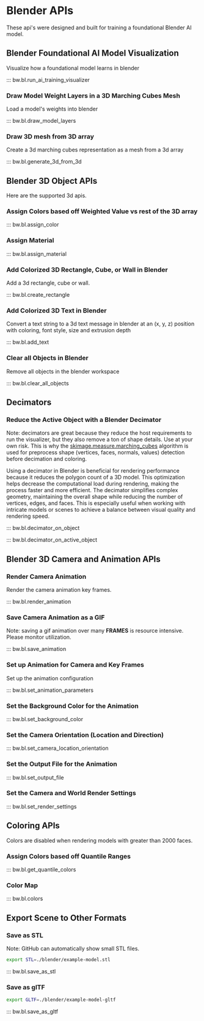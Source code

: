 # Blender APIs

These api's were designed and built for training a foundational Blender AI model.

## Blender Foundational AI Model Visualization

Visualize how a foundational model learns in blender

::: bw.bl.run_ai_training_visualizer

### Draw Model Weight Layers in a 3D Marching Cubes Mesh

Load a model's weights into blender

::: bw.bl.draw_model_layers

### Draw 3D mesh from 3D array

Create a 3d marching cubes representation as a mesh from a 3d array

::: bw.bl.generate_3d_from_3d

## Blender 3D Object APIs

Here are the supported 3d apis.

### Assign Colors based off Weighted Value vs rest of the 3D array

::: bw.bl.assign_color

### Assign Material

::: bw.bl.assign_material

### Add Colorized 3D Rectangle, Cube, or Wall in Blender

Add a 3d rectangle, cube or wall.

::: bw.bl.create_rectangle

### Add Colorized 3D Text in Blender

Convert a text string to a 3d text message in blender at an (x, y, z) position with coloring, font style, size and extrusion depth

::: bw.bl.add_text

### Clear all Objects in Blender

Remove all objects in the blender workspace

::: bw.bl.clear_all_objects

## Decimators

### Reduce the Active Object with a Blender Decimator

Note: decimators are great because they reduce the host requirements to run the visualizer, but they also remove a ton of shape details. Use at your own risk. This is why the [skimage.measure.marching_cubes](https://scikit-image.org/docs/stable/api/skimage.measure.html#skimage.measure.marching_cubes) algorithm is used for preprocess shape (vertices, faces, normals, values) detection before decimation and coloring.

Using a decimator in Blender is beneficial for rendering performance because it reduces the polygon count of a 3D model. This optimization helps decrease the computational load during rendering, making the process faster and more efficient. The decimator simplifies complex geometry, maintaining the overall shape while reducing the number of vertices, edges, and faces. This is especially useful when working with intricate models or scenes to achieve a balance between visual quality and rendering speed.

::: bw.bl.decimator_on_object

::: bw.bl.decimator_on_active_object

## Blender 3D Camera and Animation APIs

### Render Camera Animation

Render the camera animation key frames.

::: bw.bl.render_animation

### Save Camera Animation as a GIF

Note: saving a gif animation over many **FRAMES** is resource intensive. Please monitor utilization.

::: bw.bl.save_animation

### Set up Animation for Camera and Key Frames

Set up the animation configuration

::: bw.bl.set_animation_parameters

### Set the Background Color for the Animation

::: bw.bl.set_background_color

### Set the Camera Orientation (Location and Direction)

::: bw.bl.set_camera_location_orientation

### Set the Output File for the Animation

::: bw.bl.set_output_file

### Set the Camera and World Render Settings

::: bw.bl.set_render_settings

## Coloring APIs

Colors are disabled when rendering models with greater than 2000 faces.

### Assign Colors based off Quantile Ranges

::: bw.bl.get_quantile_colors

### Color Map

::: bw.bl.colors

## Export Scene to Other Formats

### Save as STL

Note: GitHub can automatically show small STL files.

```bash
export STL=./blender/example-model.stl
```

::: bw.bl.save_as_stl

### Save as glTF

```bash
export GLTF=./blender/example-model-gltf
```

::: bw.bl.save_as_gltf

